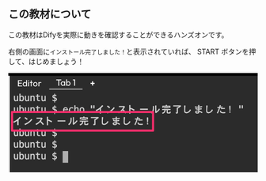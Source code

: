 ## この教材について

この教材はDifyを実際に動きを確認することができるハンズオンです。

右側の画面に`インストール完了しました！`と表示されていれば、
START ボタンを押して、はじめましょう！

![s100](https://raw.githubusercontent.com/gaomar/killercoda-scenario/master/betterchatgpt-playground/images/s100.png)
